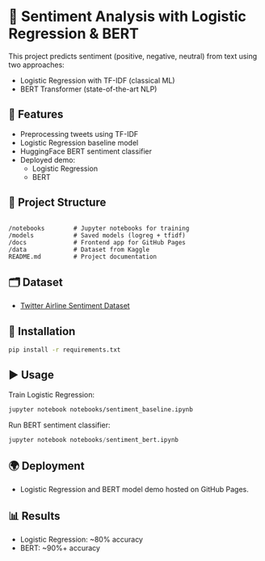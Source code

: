# 📝 Sentiment Analysis with Logistic Regression & BERT

This project predicts sentiment (positive, negative, neutral) from text using two approaches:
- Logistic Regression with TF-IDF (classical ML)
- BERT Transformer (state-of-the-art NLP)

## 🚀 Features
- Preprocessing tweets using TF-IDF
- Logistic Regression baseline model
- HuggingFace BERT sentiment classifier
- Deployed demo:
  - Logistic Regression 
  - BERT 

## 📂 Project Structure
```

/notebooks        # Jupyter notebooks for training
/models           # Saved models (logreg + tfidf)
/docs             # Frontend app for GitHub Pages
/data             # Dataset from Kaggle
README.md         # Project documentation

````

## 🗂 Dataset
- [Twitter Airline Sentiment Dataset](https://www.kaggle.com/datasets/crowdflower/twitter-airline-sentiment)

## 🔧 Installation
```bash
pip install -r requirements.txt
```

## ▶️ Usage

Train Logistic Regression:

```bash
jupyter notebook notebooks/sentiment_baseline.ipynb
```

Run BERT sentiment classifier:

```python
jupyter notebook notebooks/sentiment_bert.ipynb
```

## 🌍 Deployment

* Logistic Regression and BERT model demo hosted on GitHub Pages.

## 📊 Results

* Logistic Regression: \~80% accuracy
* BERT: \~90%+ accuracy

